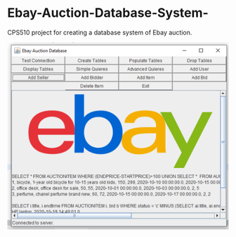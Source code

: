 # Ebay-Auction-Database-System-
CPS510 project for creating a database system of Ebay auction.

![alt text](https://github.com/athkev/Ebay-Auction-Database-System-/blob/main/a9/1.PNG)

